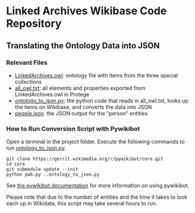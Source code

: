 # Linked Archives Wikibase Code Repository

## Translating the Ontology Data into JSON

### Relevant Files
- [LinkedArchives.owl](LinkedArchives.owl): ontology file with items from the three special collections
- [all_owl.txt](all_owl.txt): all elements and properties exported from LinkedArchives.owl in Protege
- [ontology_to_json.py](ontology_to_json.py): the python code that reads in all_owl.txt, looks up the items on Wikibase, and converts the data into JSON
- [people.json](people.json): the JSON output for the "person" entities

### How to Run Conversion Script with Pywikibot

Open a terminal in the project folder. Execute the following commands to run [ontology_to_json.py](ontology_to_json.py).

```
git clone https://gerrit.wikimedia.org/r/pywikibot/core.git
cd core
git submodule update --init
python pwb.py ..ontology_to_json.py
```
See [the pywikibot documentation](https://pypi.org/project/pywikibot/) for more information on using pywikibot.

Please note that due to the number of entities and the time it takes to look each up in Wikidata, this script may take several hours to run.  
